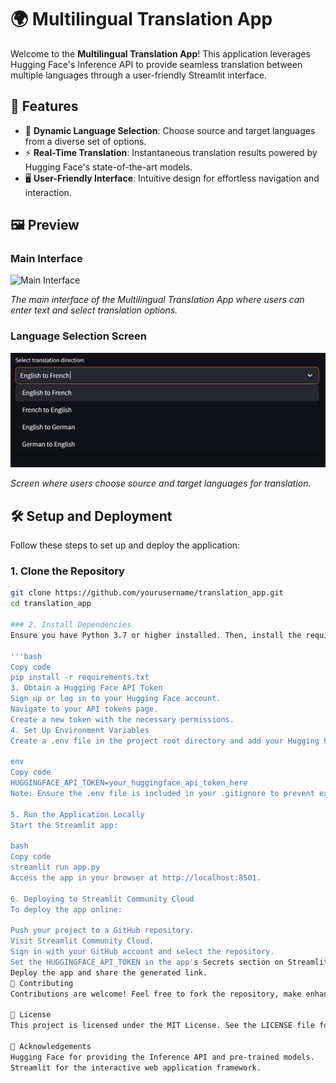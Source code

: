# 🌍 Multilingual Translation App

Welcome to the **Multilingual Translation App**! This application leverages Hugging Face's Inference API to provide seamless translation between multiple languages through a user-friendly Streamlit interface.

## 🚀 Features

- 🔄 **Dynamic Language Selection**: Choose source and target languages from a diverse set of options.
- ⚡ **Real-Time Translation**: Instantaneous translation results powered by Hugging Face's state-of-the-art models.
- 🖥️ **User-Friendly Interface**: Intuitive design for effortless navigation and interaction.

## 🖼️ Preview

### Main Interface
![Main Interface](images/main-interface.png)

*The main interface of the Multilingual Translation App where users can enter text and select translation options.*

### Language Selection Screen
![Language Selection Screen](images/language-select.png)

*Screen where users choose source and target languages for translation.*

## 🛠️ Setup and Deployment

Follow these steps to set up and deploy the application:

### 1. Clone the Repository

```bash
git clone https://github.com/yourusername/translation_app.git
cd translation_app

### 2. Install Dependencies
Ensure you have Python 3.7 or higher installed. Then, install the required packages:

'''bash
Copy code
pip install -r requirements.txt
3. Obtain a Hugging Face API Token
Sign up or log in to your Hugging Face account.
Navigate to your API tokens page.
Create a new token with the necessary permissions.
4. Set Up Environment Variables
Create a .env file in the project root directory and add your Hugging Face API token:

env
Copy code
HUGGINGFACE_API_TOKEN=your_huggingface_api_token_here
Note: Ensure the .env file is included in your .gitignore to prevent exposing sensitive information.

5. Run the Application Locally
Start the Streamlit app:

bash
Copy code
streamlit run app.py
Access the app in your browser at http://localhost:8501.

6. Deploying to Streamlit Community Cloud
To deploy the app online:

Push your project to a GitHub repository.
Visit Streamlit Community Cloud.
Sign in with your GitHub account and select the repository.
Set the HUGGINGFACE_API_TOKEN in the app's Secrets section on Streamlit Community Cloud.
Deploy the app and share the generated link.
🤝 Contributing
Contributions are welcome! Feel free to fork the repository, make enhancements, and submit a pull request.

📄 License
This project is licensed under the MIT License. See the LICENSE file for details.

🙏 Acknowledgements
Hugging Face for providing the Inference API and pre-trained models.
Streamlit for the interactive web application framework.
